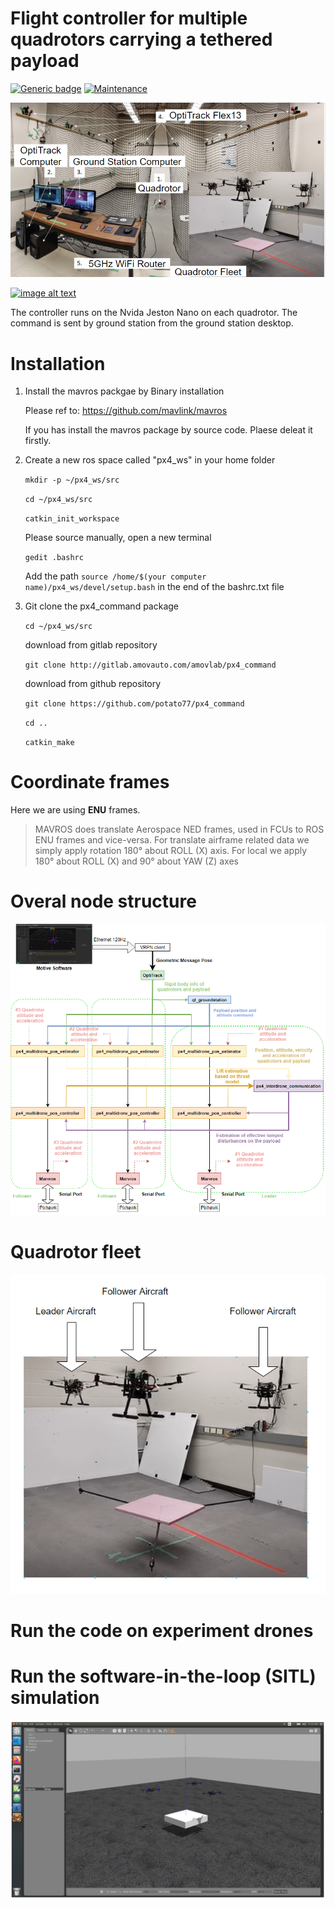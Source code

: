 # Flight controller for multiple quadrotors carrying a tethered payload

[![Generic badge](https://img.shields.io/badge/controller%20node-latest-brightgreen)](https://shields.io/) [![Maintenance](https://img.shields.io/badge/Maintained%3F-yes-green.svg)](https://GitHub.com/Naereen/StrapDown.js/graphs/commit-activity) 


<img src="images/Lab.PNG">

[![image alt text](https://github.com/LonghaoQian/px4_command/blob/master/images/Thumbnail.PNG)](https://www.youtube.com/watch?v=Z9-OlCR-daI&list=PLGJ05aPUKXH-Y6WUyEvXKBSRT5AAzUQf-&index=5)

The controller runs on the Nvida Jeston Nano on each quadrotor. The command is sent by ground station from the ground station desktop. 

# Installation

1. Install the mavros packgae by Binary installation
   
    Please ref to: https://github.com/mavlink/mavros
    
    If you has install the mavros package by source code. Plaese deleat it firstly.
   
2. Create a new ros space called "px4_ws" in your home folder
  
    `mkdir -p ~/px4_ws/src`
  
    `cd ~/px4_ws/src`
  
    `catkin_init_workspace`
    
    Please source manually, open a new terminal
    
    `gedit .bashrc`  
    
    Add the path `source /home/$(your computer name)/px4_ws/devel/setup.bash` in the end of the bashrc.txt file

3. Git clone the px4_command package
    
    `cd ~/px4_ws/src`
	
    download from gitlab repository
    
    `git clone http://gitlab.amovauto.com/amovlab/px4_command`
    
    download from github repository

    `git clone https://github.com/potato77/px4_command`
    
    `cd ..`
    
    `catkin_make`
    
# Coordinate frames

   Here we are using **ENU** frames.

  >  MAVROS does translate Aerospace NED frames, used in FCUs to ROS ENU frames and vice-versa. For translate airframe related data we simply apply rotation 180° about ROLL (X) axis. For local we apply 180° about ROLL (X) and 90° about YAW (Z) axes

# Overal node structure

<img src="images/node_structure.PNG">

# Quadrotor fleet

<img src="images/formation.PNG">

# Run the code on experiment drones


# Run the software-in-the-loop (SITL) simulation

<img src="images/Gazebo.PNG">


